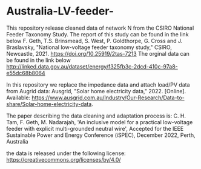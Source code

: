 # Australia-LV-feeder-
This repository release cleaned data of network N from the CSIRO National Feeder Taxonomy Study. The report of this study can be found in the link below
F. Geth, T.S. Brinsmead, S. West, P. Goldthorpe, G. Cross and J. Braslavsky, "National low-voltage feeder taxonomy study," CSIRO, Newcastle, 2021. https://doi.org/10.25919/2tas-7213
The orginal data can be found in the link below
http://linked.data.gov.au/dataset/energy/f325fb3c-2dcd-410c-97a8-e55dc68b8064

In this repository we replace the impedance data and attach load/PV data from Augrid data:
Ausgrid, "Solar home electricity data," 2022. [Online]. Available: https://www.ausgrid.com.au/Industry/Our-Research/Data-to-share/Solar-home-electricity-data.

The paper describing the data cleaning and adaptation process is:
C. H. Tam, F. Geth, M. Nadarajah, 'An inclusive model for a practical low-voltage feeder with explicit multi-grounded neutral wire',
Accepted for the IEEE Sustainable Power and Energy Conference (iSPEC), December 2022, Perth, Australia

the data is released under the following license:
https://creativecommons.org/licenses/by/4.0/
